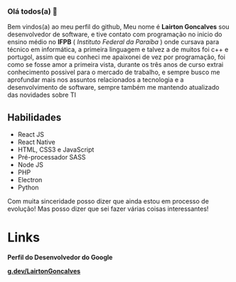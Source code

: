 ### **Olá todos(a)** 👋

Bem vindos(a) ao meu perfil do github, Meu nome é **Lairton Goncalves** sou desenvolvedor de software, e tive contato com programação no inicio do ensino médio no **IFPB** ( _Instituto Federal da Paraíba_ ) onde cursava para técnico em informática, a primeira linguagem e talvez a de muitos foi c++ e portugol, assim que eu conheci me apaixonei de vez por programação, foi como se fosse amor a primeira vista, durante os três anos de curso extrai conhecimento possivel para o mercado de trabalho, e sempre busco me aprofundar mais nos assuntos relacionados a tecnologia e a desenvolvimento de software, sempre também me mantendo atualizado das novidades sobre TI

## **Habilidades**
- React JS
- React Native
- HTML, CSS3 e JavaScript
- Pré-processador SASS
- Node JS
- PHP
- Electron
- Python

Com muita sinceridade posso dizer que ainda estou em processo de evolução! Mas posso dizer que sei fazer várias coisas interessantes!

# **Links**
**Perfil do Desenvolvedor do Google**

**[g.dev/LairtonGoncalves](https://g.dev/LairtonGoncalves)**
